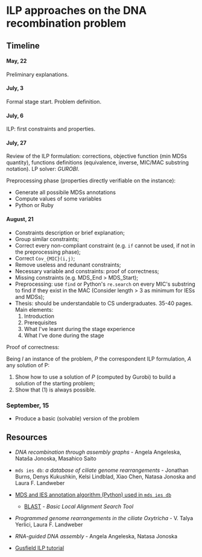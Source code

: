 # ILP approaches on the DNA recombination problem

## Timeline

#### May, 22

Preliminary explanations.

#### July, 3

Formal stage start. Problem definition.

#### July, 6

ILP: first constraints and properties.

#### July, 27
Review of the ILP formulation: corrections, objective function (min MDSs quantity), functions definitions (equivalence, inverse, MIC/MAC substring notation). LP solver: *GUROBI*.

Preprocessing phase (properties directly verifiable on the instance):

- Generate all possibile MDSs annotations
- Compute values of some variables
- Python or Ruby

#### August, 21

- Constraints description or brief explanation;
- Group similar constraints;
- Correct every non-compliant constraint (e.g. `if` cannot be used, if not in the preprocessing phase);
- Correct `Cov_{MIC}(i,j)`;
- Remove useless and redunant constraints;
- Necessary variable and constraints: proof of correctness;
- Missing constraints (e.g. MDS_End > MDS_Start);
- Preprocessing: use `find` or Python's `re.search` on every MIC's substring to find if they exist in the MAC (Consider length > 3 as minimum for IESs and MDSs);
- Thesis: should be understandable to CS undergraduates. 35-40 pages. Main elements:
    1. Introduction
    2. Prerequisites
    3. What I've learnt during the stage experience
    4. What I've done during the stage

Proof of correctness:

Being *I* an instance of the problem, *P* the correspondent ILP formulation, *A* any solution of P:

1. Show how to use a solution of *P* (computed by Gurobi) to build a solution of the starting problem;
2. Show that (1) is always possible.

### September, 15

- Produce a basic (solvable) version of the problem

## Resources

- *DNA recombination through assembly graphs* - Angela Angeleska, Nataša Jonoska, Masahico Saito
- `mds ies db`: *a database of ciliate genome rearrangements* - Jonathan Burns, Denys Kukushkin, Kelsi Lindblad, Xiao Chen, Natasa Jonoska and Laura F. Landweber
- [MDS and IES annotation algorithm (Python) used in `mds ies db`](http://knot.math.usf.edu/midas/algorithm.html)
    - [BLAST](https://blast.ncbi.nlm.nih.gov/Blast.cgi) - *Basic Local Alignment Search Tool*

- *Programmed genome rearrangements in the ciliate Oxytricha* - V. Talya Yerlici, Laura F. Landweber
- *RNA-guided DNA assembly* - Angela Angeleska, Natasa Jonoska
- [Gusfield ILP tutorial](http://csiflabs.cs.ucdavis.edu/~gusfield/tutorial.pdf)
